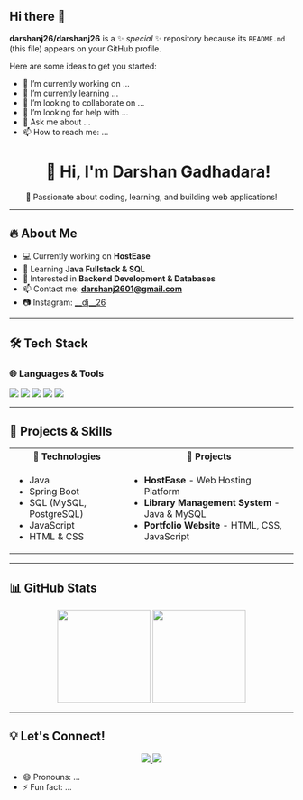 ## Hi there 👋


**darshanj26/darshanj26** is a ✨ _special_ ✨ repository because its `README.md` (this file) appears on your GitHub profile.

Here are some ideas to get you started:

- 🔭 I’m currently working on ...
- 🌱 I’m currently learning ...
- 👯 I’m looking to collaborate on ...
- 🤔 I’m looking for help with ...
- 💬 Ask me about ...
- 📫 How to reach me: ...<h1 align="center">👋 Hi, I'm Darshan Gadhadara!</h1>

<p align="center">
  🚀 Passionate about coding, learning, and building web applications!
</p>

---

## 🔥 About Me
- 💻 Currently working on **HostEase**
- 🌱 Learning **Java Fullstack & SQL**
- 🎯 Interested in **Backend Development & Databases**
- 📫 Contact me: **darshanj2601@gmail.com**
- 📷 Instagram: [__dj__26](https://www.instagram.com/__dj__26/?igsh=dml1M25na3FsbXJz#)

---

## 🛠️ Tech Stack
### 🌐 **Languages & Tools**
<p align="left">
  <img src="https://img.shields.io/badge/Java-ED8B00?style=for-the-badge&logo=java&logoColor=white">
  <img src="https://img.shields.io/badge/MySQL-4479A1?style=for-the-badge&logo=mysql&logoColor=white">
  <img src="https://img.shields.io/badge/JavaScript-F7DF1E?style=for-the-badge&logo=javascript&logoColor=black">
  <img src="https://img.shields.io/badge/HTML5-E34F26?style=for-the-badge&logo=html5&logoColor=white">
  <img src="https://img.shields.io/badge/CSS3-1572B6?style=for-the-badge&logo=css3&logoColor=white">
</p>

---

## 📂 Projects & Skills  
<div align="left">
  <table>
    <tr>
      <th>🔹 Technologies</th>
      <th>📂 Projects</th>
    </tr>
    <tr>
      <td>
        <ul>
          <li>Java</li>
          <li>Spring Boot</li>
          <li>SQL (MySQL, PostgreSQL)</li>
          <li>JavaScript</li>
          <li>HTML & CSS</li>
        </ul>
      </td>
      <td>
        <ul>
          <li><b>HostEase</b> - Web Hosting Platform</li>
          <li><b>Library Management System</b> - Java & MySQL</li>
          <li><b>Portfolio Website</b> - HTML, CSS, JavaScript</li>
        </ul>
      </td>
    </tr>
  </table>
</div>

---

## 📊 GitHub Stats
<p align="center">
  <img src="https://github-readme-stats.vercel.app/api?username=darshanj26&show_icons=true&theme=dark" height="165">
  <img src="https://github-readme-stats.vercel.app/api/top-langs/?username=darshanj26&layout=compact&theme=dark" height="165">
</p>

---

## 💡 Let's Connect!
<p align="center">
  <a href="mailto:darshanj2601@gmail.com">
    <img src="https://img.shields.io/badge/Email-darshanj2601@gmail.com-red?style=for-the-badge&logo=gmail&logoColor=white">
  </a>
  <a href="https://www.instagram.com/__dj__26/?igsh=dml1M25na3FsbXJz#">
    <img src="https://img.shields.io/badge/Instagram-__dj__26-E4405F?style=for-the-badge&logo=instagram&logoColor=white">
  </a>
</p>

- 😄 Pronouns: ...
- ⚡ Fun fact: ...

